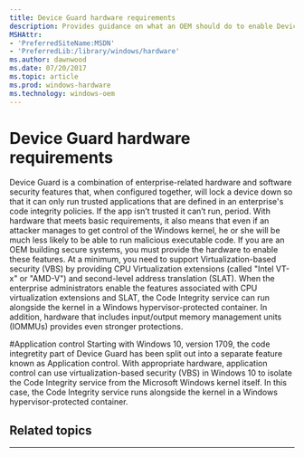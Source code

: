 ```yaml
---
title: Device Guard hardware requirements
description: Provides guidance on what an OEM should do to enable Device Guard
MSHAttr:
- 'PreferredSiteName:MSDN'
- 'PreferredLib:/library/windows/hardware'
ms.author: dawnwood
ms.date: 07/20/2017
ms.topic: article
ms.prod: windows-hardware
ms.technology: windows-oem
---
```


# Device Guard hardware requirements
Device Guard is a combination of enterprise-related hardware and software security features that, when configured together, will lock a device down so that it can only run trusted applications that are defined in an enterprise's code integrity policies. If the app isn’t trusted it can’t run, period. With hardware that meets basic requirements, it also means that even if an attacker manages to get control of the Windows kernel, he or she will be much less likely to be able to run malicious executable code. 
If you are an OEM building secure systems, you must provide the hardware to enable these features. At a minimum, you need to support Virtualization-based security (VBS) by providing CPU Virtualization extensions (called "Intel VT-x" or "AMD-V") and second-level address translation (SLAT). When the enterprise administrators enable the features associated with CPU virtualization extensions and SLAT, the Code Integrity service can run alongside the kernel in a Windows hypervisor-protected container. In addition, hardware that includes input/output memory management units (IOMMUs) provides even stronger protections.

#Application control
Starting with Windows 10, version 1709, the code integretity part of Device Guard has been split out into a separate feature known as Application control. 
With appropriate hardware, application control can use virtualization-based security (VBS) in Windows 10 to isolate the Code Integrity service from the Microsoft Windows kernel itself. In this case, the Code Integrity service runs alongside the kernel in a Windows hypervisor-protected container.
  



## Related topics


****